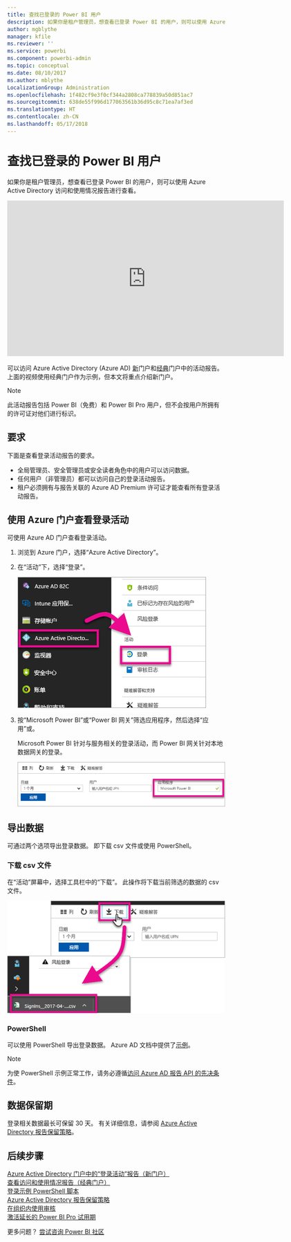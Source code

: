 ```yaml
---
title: 查找已登录的 Power BI 用户
description: 如果你是租户管理员，想查看已登录 Power BI 的用户，则可以使用 Azure Active Directory 访问和使用情况报告进行查看。
author: mgblythe
manager: kfile
ms.reviewer: ''
ms.service: powerbi
ms.component: powerbi-admin
ms.topic: conceptual
ms.date: 08/10/2017
ms.author: mblythe
LocalizationGroup: Administration
ms.openlocfilehash: 1f482cf9e3f0cf344a2808ca778839a50d851ac7
ms.sourcegitcommit: 638de55f996d177063561b36d95c8c71ea7af3ed
ms.translationtype: HT
ms.contentlocale: zh-CN
ms.lasthandoff: 05/17/2018
---
```

# <a name="find-power-bi-users-that-have-signed-in"></a>查找已登录的 Power BI 用户
如果你是租户管理员，想查看已登录 Power BI 的用户，则可以使用 Azure Active Directory 访问和使用情况报告进行查看。

<iframe width="640" height="360" src="https://www.youtube.com/embed/1AVgh9w9VM8?showinfo=0" frameborder="0" allowfullscreen></iframe>

可以访问 Azure Active Directory (Azure AD) [新](https://docs.microsoft.com/azure/active-directory/active-directory-reporting-activity-sign-ins)门户和[经典](https://docs.microsoft.com/azure/active-directory/active-directory-view-access-usage-reports)门户中的活动报告。 上面的视频使用经典门户作为示例，但本文将重点介绍新门户。

> [!NOTE]
> 此活动报告包括 Power BI（免费）和 Power BI Pro 用户，但不会按用户所拥有的许可证对他们进行标识。
> 
> 

## <a name="requirements"></a>要求
下面是查看登录活动报告的要求。

* 全局管理员、安全管理员或安全读者角色中的用户可以访问数据。
* 任何用户（非管理员）都可以访问自己的登录活动报告。
* 租户必须拥有与报告关联的 Azure AD Premium 许可证才能查看所有登录活动报告。

## <a name="using-the-azure-portal-to-view-sign-ins"></a>使用 Azure 门户查看登录活动
可使用 Azure AD 门户查看登录活动。

1. 浏览到 Azure 门户，选择“Azure Active Directory”。
2. 在“活动”下，选择“登录”。
   
    ![](media/service-admin-access-usage/azure-portal-sign-ins.png)
3. 按“Microsoft Power BI”或“Power BI 网关”筛选应用程序，然后选择“应用”或。
   
    Microsoft Power BI 针对与服务相关的登录活动，而 Power BI 网关针对本地数据网关的登录。
   
    ![](media/service-admin-access-usage/sign-in-filter.png)

## <a name="export-the-data"></a>导出数据
可通过两个选项导出登录数据。 即下载 csv 文件或使用 PowerShell。

### <a name="download-csv"></a>下载 csv 文件
在“活动”屏幕中，选择工具栏中的“下载”。 此操作将下载当前筛选的数据的 csv 文件。

![](media/service-admin-access-usage/download-sign-in-data-csv.png)

### <a name="powershell"></a>PowerShell
可以使用 PowerShell 导出登录数据。 Azure AD 文档中提供了[示例](https://docs.microsoft.com/azure/active-directory/active-directory-reporting-api-sign-in-activity-samples#powershell-script)。

> [!NOTE]
> 为使 PowerShell 示例正常工作，请务必遵循[访问 Azure AD 报告 API 的先决条件](https://docs.microsoft.com/en-us/azure/active-directory/active-directory-reporting-api-prerequisites)。
> 
> 

## <a name="data-retention"></a>数据保留期
登录相关数据最长可保留 30 天。 有关详细信息，请参阅 [Azure Active Directory 报告保留策略](https://docs.microsoft.com/azure/active-directory/active-directory-reporting-retention)。

## <a name="next-steps"></a>后续步骤
[Azure Active Directory 门户中的“登录活动”报告（新门户）](https://docs.microsoft.com/azure/active-directory/active-directory-reporting-activity-sign-ins)  
[查看访问和使用情况报告（经典门户）](https://docs.microsoft.com/azure/active-directory/active-directory-view-access-usage-reports#view-or-download-a-report)  
[登录示例 PowerShell 脚本](https://docs.microsoft.com/azure/active-directory/active-directory-reporting-api-sign-in-activity-samples#powershell-script)  
[Azure Active Directory 报告保留策略](https://docs.microsoft.com/azure/active-directory/active-directory-reporting-retention)  
[在组织内使用审核](service-admin-auditing.md)  
[激活延长的 Power BI Pro 试用期](service-extended-pro-trial.md)

更多问题？ [尝试咨询 Power BI 社区](https://community.powerbi.com/)

